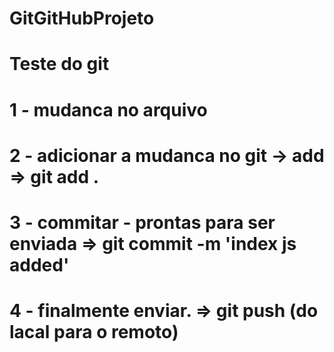 # GitGitHubProjeto
# Teste do git

# 1 - mudanca no arquivo
# 2 - adicionar a mudanca no git -> add => git add .
# 3 - commitar - prontas para ser enviada => git commit -m 'index js added'
# 4 - finalmente enviar. => git push (do lacal para o remoto)